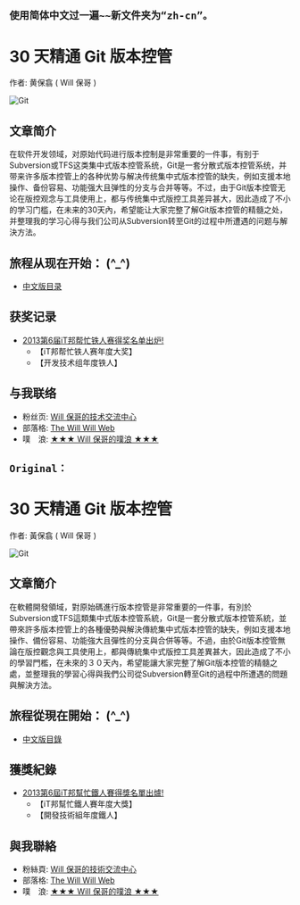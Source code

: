 `使用简体中文过一遍~~新文件夹为“zh-cn”。`
------
30 天精通 Git 版本控管
====================

作者: 黄保翕 ( Will 保哥 )

![Git](./figures/README/01.png)

文章简介
------------

在软件开发领域，对原始代码进行版本控制是非常重要的一件事，有别于Subversion或TFS这类集中式版本控管系统，Git是一套分散式版本控管系统，并带来许多版本控管上的各种优势与解决传统集中式版本控管的缺失，例如支援本地操作、备份容易、功能强大且弹性的分支与合并等等。不过，由于Git版本控管无论在版控观念与工具使用上，都与传统集中式版控工具差异甚大，因此造成了不小的学习门槛，在未来的30天內，希望能让大家完整了解Git版本控管的精髓之处，并整理我的学习心得与我们公司从Subversion转至Git的过程中所遭遇的问题与解決方法。

旅程从现在开始： (^_^)
--------------------------

* [中文版目录](zh-tw/README.md)

获奖记录
----------

* [2013第6届iT邦帮忙铁人赛得奖名单出炉!](http://ithelp.ithome.com.tw/articles/10142953)
	* 【iT邦帮忙铁人赛年度大奖】
	* 【开发技术组年度铁人】

与我联络
---------

* 粉丝页: [Will 保哥的技术交流中心](https://www.facebook.com/will.fans)
* 部落格: [The Will Will Web](http://blog.miniasp.com/)
* 噗　浪: [★★★ Will 保哥的噗浪 ★★★](http://www.plurk.com/willh/invite)


`Original：`
------
30 天精通 Git 版本控管
====================

作者: 黃保翕 ( Will 保哥 )

![Git](./figures/README/01.png)

文章簡介
------------

在軟體開發領域，對原始碼進行版本控管是非常重要的一件事，有別於Subversion或TFS這類集中式版本控管系統，Git是一套分散式版本控管系統，並帶來許多版本控管上的各種優勢與解決傳統集中式版本控管的缺失，例如支援本地操作、備份容易、功能強大且彈性的分支與合併等等。不過，由於Git版本控管無論在版控觀念與工具使用上，都與傳統集中式版控工具差異甚大，因此造成了不小的學習門檻，在未來的３０天內，希望能讓大家完整了解Git版本控管的精髓之處，並整理我的學習心得與我們公司從Subversion轉至Git的過程中所遭遇的問題與解決方法。

旅程從現在開始： (^_^)
--------------------------

* [中文版目錄](zh-tw/README.md)

獲獎紀錄
----------

* [2013第6屆iT邦幫忙鐵人賽得獎名單出爐!](http://ithelp.ithome.com.tw/articles/10142953)
	* 【iT邦幫忙鐵人賽年度大獎】
	* 【開發技術組年度鐵人】

與我聯絡
---------

* 粉絲頁: [Will 保哥的技術交流中心](https://www.facebook.com/will.fans)
* 部落格: [The Will Will Web](http://blog.miniasp.com/)
* 噗　浪: [★★★ Will 保哥的噗浪 ★★★](http://www.plurk.com/willh/invite)
